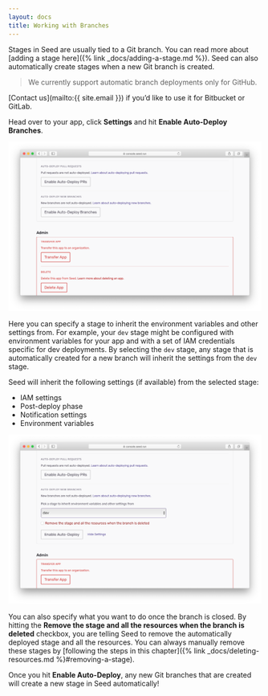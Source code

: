 ```yaml
---
layout: docs
title: Working with Branches
---
```


Stages in Seed are usually tied to a Git branch. You can read more about [adding a stage here]({% link _docs/adding-a-stage.md %}). Seed can also automatically create stages when a new Git branch is created.

> We currently support automatic branch deployments only for GitHub.

[Contact us](mailto:{{ site.email }}) if you’d like to use it for Bitbucket or GitLab.

Head over to your app, click **Settings** and hit **Enable Auto-Deploy Branches**.

![Enable auto deploy branches](/assets/docs/working-with-branches/enable-auto-deploy-branches.png)

Here you can specify a stage to inherit the environment variables and other settings from. For example, your `dev` stage might be configured with environment variables for your app and with a set of IAM credentials specific for dev deployments. By selecting the `dev` stage, any stage that is automatically created for a new branch will inherit the settings from the `dev` stage.

Seed will inherit the following settings (if available) from the selected stage:

- IAM settings
- Post-deploy phase
- Notification settings
- Environment variables

![Auto-deploy branch settings](/assets/docs/working-with-branches/enable-auto-deploy-branch-settings.png)

You can also specify what you want to do once the branch is closed. By hitting the **Remove the stage and all the resources when the branch is deleted** checkbox, you are telling Seed to remove the automatically deployed stage and all the resources. You can always manually remove these stages by [following the steps in this chapter]({% link _docs/deleting-resources.md %}#removing-a-stage).

Once you hit **Enable Auto-Deploy**, any new Git branches that are created will create a new stage in Seed automatically!
